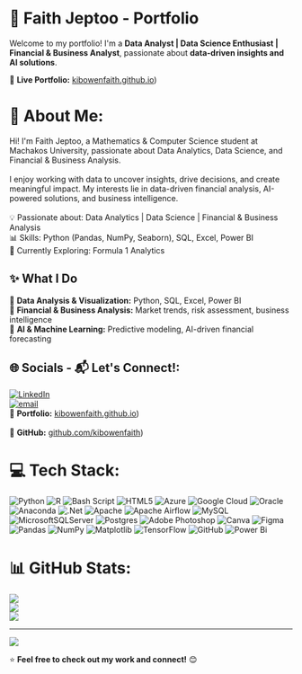 # 🌟 Faith Jeptoo - Portfolio  

Welcome to my portfolio! I'm a **Data Analyst | Data Science Enthusiast | Financial & Business Analyst**, passionate about **data-driven insights and AI solutions**.  

🔗 **Live Portfolio:** [kibowenfaith.github.io](https://kibowenfaith.github.io/kibowenjeptoofaith.github.io/))     


# 💫 About Me:
Hi! I'm Faith Jeptoo, a Mathematics & Computer Science student at Machakos University, passionate about Data Analytics, Data Science, and Financial & Business Analysis.<br><br>I enjoy working with data to uncover insights, drive decisions, and create meaningful impact. My interests lie in data-driven financial analysis, AI-powered solutions, and business intelligence.<br><br>💡 Passionate about: Data Analytics | Data Science | Financial & Business Analysis<br>📊 Skills: Python (Pandas, NumPy, Seaborn), SQL, Excel, Power BI<br>🚀 Currently Exploring: Formula 1 Analytics


## ✨ What I Do  
🔹 **Data Analysis & Visualization:** Python, SQL, Excel, Power BI  
🔹 **Financial & Business Analysis:** Market trends, risk assessment, business intelligence  
🔹 **AI & Machine Learning:** Predictive modeling, AI-driven financial forecasting  


## 🌐 Socials - 📬 Let's Connect!:
[![LinkedIn](https://img.shields.io/badge/LinkedIn-%230077B5.svg?logo=linkedin&logoColor=white)](https://linkedin.com/in/jeptoofaithkibowen) <br/>
[![email](https://img.shields.io/badge/Email-D14836?logo=gmail&logoColor=white)](mailto:jeptoofaithkibowen@gmail.com) <br/>
🔗 **Portfolio:** [kibowenfaith.github.io](https://kibowenfaith.github.io/kibowenjeptoofaith.github.io/)) <br/>  
🔗 **GitHub:** [github.com/kibowenfaith](https://kibowenfaith.github.io/kibowenjeptoofaith.github.io/))

# 💻 Tech Stack:
![Python](https://img.shields.io/badge/python-3670A0?style=for-the-badge&logo=python&logoColor=ffdd54) ![R](https://img.shields.io/badge/r-%23276DC3.svg?style=for-the-badge&logo=r&logoColor=white) ![Bash Script](https://img.shields.io/badge/bash_script-%23121011.svg?style=for-the-badge&logo=gnu-bash&logoColor=white) ![HTML5](https://img.shields.io/badge/html5-%23E34F26.svg?style=for-the-badge&logo=html5&logoColor=white) ![Azure](https://img.shields.io/badge/azure-%230072C6.svg?style=for-the-badge&logo=microsoftazure&logoColor=white) ![Google Cloud](https://img.shields.io/badge/GoogleCloud-%234285F4.svg?style=for-the-badge&logo=google-cloud&logoColor=white) ![Oracle](https://img.shields.io/badge/Oracle-F80000?style=for-the-badge&logo=oracle&logoColor=white) ![Anaconda](https://img.shields.io/badge/Anaconda-%2344A833.svg?style=for-the-badge&logo=anaconda&logoColor=white) ![.Net](https://img.shields.io/badge/.NET-5C2D91?style=for-the-badge&logo=.net&logoColor=white) ![Apache](https://img.shields.io/badge/apache-%23D42029.svg?style=for-the-badge&logo=apache&logoColor=white) ![Apache Airflow](https://img.shields.io/badge/Apache%20Airflow-017CEE?style=for-the-badge&logo=Apache%20Airflow&logoColor=white) ![MySQL](https://img.shields.io/badge/mysql-4479A1.svg?style=for-the-badge&logo=mysql&logoColor=white) ![MicrosoftSQLServer](https://img.shields.io/badge/Microsoft%20SQL%20Server-CC2927?style=for-the-badge&logo=microsoft%20sql%20server&logoColor=white) ![Postgres](https://img.shields.io/badge/postgres-%23316192.svg?style=for-the-badge&logo=postgresql&logoColor=white) ![Adobe Photoshop](https://img.shields.io/badge/adobe%20photoshop-%2331A8FF.svg?style=for-the-badge&logo=adobe%20photoshop&logoColor=white) ![Canva](https://img.shields.io/badge/Canva-%2300C4CC.svg?style=for-the-badge&logo=Canva&logoColor=white) ![Figma](https://img.shields.io/badge/figma-%23F24E1E.svg?style=for-the-badge&logo=figma&logoColor=white) ![Pandas](https://img.shields.io/badge/pandas-%23150458.svg?style=for-the-badge&logo=pandas&logoColor=white) ![NumPy](https://img.shields.io/badge/numpy-%23013243.svg?style=for-the-badge&logo=numpy&logoColor=white) ![Matplotlib](https://img.shields.io/badge/Matplotlib-%23ffffff.svg?style=for-the-badge&logo=Matplotlib&logoColor=black) ![TensorFlow](https://img.shields.io/badge/TensorFlow-%23FF6F00.svg?style=for-the-badge&logo=TensorFlow&logoColor=white) ![GitHub](https://img.shields.io/badge/github-%23121011.svg?style=for-the-badge&logo=github&logoColor=white) ![Power Bi](https://img.shields.io/badge/power_bi-F2C811?style=for-the-badge&logo=powerbi&logoColor=black)
# 📊 GitHub Stats:
![](https://github-readme-stats.vercel.app/api?username=kibowenfaith&theme=merko&hide_border=false&include_all_commits=false&count_private=false)<br/>
![](https://nirzak-streak-stats.vercel.app/?user=kibowenfaith&theme=merko&hide_border=false)<br/>
![](https://github-readme-stats.vercel.app/api/top-langs/?username=kibowenfaith&theme=merko&hide_border=false&include_all_commits=false&count_private=false&layout=compact)

---
[![](https://visitcount.itsvg.in/api?id=kibowenfaith&icon=0&color=11)](https://visitcount.itsvg.in)

⭐ **Feel free to check out my work and connect!** 😊 
